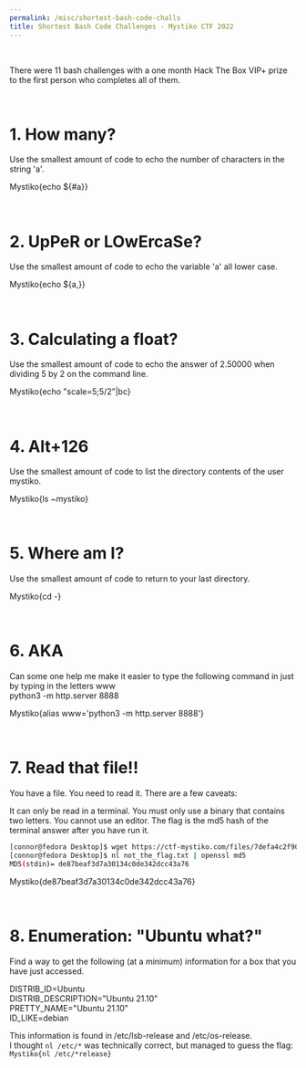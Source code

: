 ```yaml
---
permalink: /misc/shortest-bash-code-challs
title: Shortest Bash Code Challenges - Mystiko CTF 2022
---
```


<br>

There were 11 bash challenges with a one month Hack The Box VIP+ prize to the first person who completes all of them.

<br>

# 1. How many?

Use the smallest amount of code to echo the number of characters in the string 'a'.

Mystiko{echo ${#a}}

<br>


# 2. UpPeR or LOwErcaSe?

Use the smallest amount of code to echo the variable 'a' all lower case.

Mystiko{echo ${a,}} 

<br>


# 3. Calculating a float?

Use the smallest amount of code to echo the answer of 2.50000 when dividing 5 by 2 on the command line.

Mystiko{echo "scale=5;5/2"|bc}

<br>


# 4. Alt+126

Use the smallest amount of code to list the directory contents of the user mystiko.

Mystiko{ls ~mystiko}

<br>


# 5. Where am I?

Use the smallest amount of code to return to your last directory.

Mystiko{cd -} 

<br>


# 6. AKA

Can some one help me make it easier to type the following command in just by typing in the letters www <br>
python3 -m http.server 8888 <br>

Mystiko{alias www='python3 -m http.server 8888'}

<br>


# 7. Read that file!!

You have a file. You need to read it. There are a few caveats:

It can only be read in a terminal.
You must only use a binary that contains two letters.
You cannot use an editor.
The flag is the md5 hash of the terminal answer after you have run it.

```bash
[connor@fedora Desktop]$ wget https://ctf-mystiko.com/files/7defa4c2f905792708a51497aa3c278f/not_the_flag.txt -O not_the_flag.txt
[connor@fedora Desktop]$ nl not_the_flag.txt | openssl md5
MD5(stdin)= de87beaf3d7a30134c0de342dcc43a76
```

Mystiko{de87beaf3d7a30134c0de342dcc43a76}

<br>


# 8. Enumeration: "Ubuntu what?"

Find a way to get the following (at a minimum) information for a box that you have just accessed. <br>

DISTRIB_ID=Ubuntu                         <br>
DISTRIB_DESCRIPTION="Ubuntu 21.10"        <br>
PRETTY_NAME="Ubuntu 21.10"                <br>
ID_LIKE=debian                            <br>

This information is found in /etc/lsb-release and /etc/os-release. <br>
I thought `nl /etc/*` was technically correct, but managed to guess the flag: `Mystiko{nl /etc/*release}`
